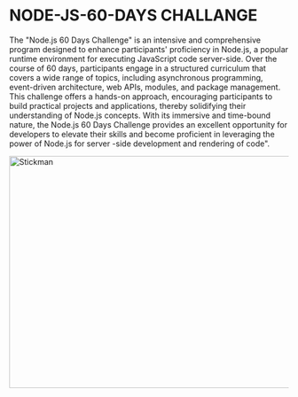 # NODE-JS-60-DAYS CHALLANGE
<html>
  <p align="">
The "Node.js 60 Days Challenge" is an intensive and comprehensive program designed to enhance participants' proficiency in Node.js, a popular runtime environment for executing JavaScript code server-side. Over the course of 60 days, participants engage in a structured curriculum that covers a wide range of topics, including asynchronous programming, event-driven architecture, web APIs, modules, and package management. This challenge offers 
a hands-on approach, encouraging participants to build practical projects and applications, thereby solidifying their understanding of Node.js concepts. With its immersive and time-bound nature, the Node.js 60 Days Challenge provides an excellent opportunity for developers to elevate their skills and become proficient in leveraging the power of Node.js for server
-side development and rendering of code".
  </p>
  <img src="https://encrypted-tbn0.gstatic.com/images?q=tbn:ANd9GcS3zXafgRC3zlHTytAUQnoHknQqvXUk18Ongg&usqp=CAU" alt="Stickman" width="1010" height="419">
</html>
